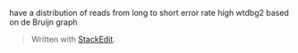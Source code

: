 have a distribution of reads
from long to short
error rate high 
wtdbg2 based on de Bruijn graph 


> Written with [StackEdit](https://stackedit.io/).
<!--stackedit_data:
eyJoaXN0b3J5IjpbLTM0OTgxMzczOV19
-->